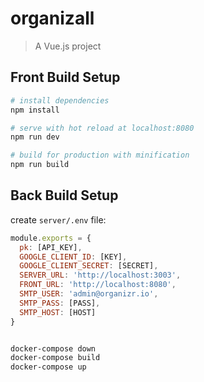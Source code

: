 # organizall

> A Vue.js project

## Front Build Setup

``` bash
# install dependencies
npm install

# serve with hot reload at localhost:8080
npm run dev

# build for production with minification
npm run build
```
## Back Build Setup

create `server/.env` file:
```javascript
module.exports = {
  pk: [API_KEY],
  GOOGLE_CLIENT_ID: [KEY],
  GOOGLE_CLIENT_SECRET: [SECRET],
  SERVER_URL: 'http://localhost:3003',
  FRONT_URL: 'http://localhost:8080',
  SMTP_USER: 'admin@organizr.io',
  SMTP_PASS: [PASS],
  SMTP_HOST: [HOST]
}
```

``` bash

docker-compose down
docker-compose build
docker-compose up

```